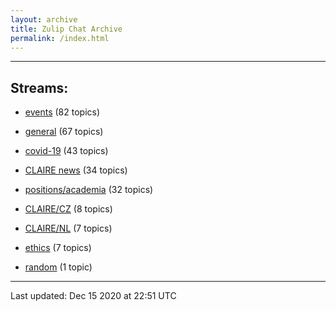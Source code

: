 ```yaml
---
layout: archive
title: Zulip Chat Archive
permalink: /index.html
---
```


---

## Streams:

* [events](stream/201207-events/index.html) (82 topics)

* [general](stream/201199-general/index.html) (67 topics)

* [covid-19](stream/226112-covid-19/index.html) (43 topics)

* [CLAIRE news](stream/201957-CLAIRE-news/index.html) (34 topics)

* [positions/academia](stream/203258-positions/academia/index.html) (32 topics)

* [CLAIRE/CZ](stream/203399-CLAIRE/CZ/index.html) (8 topics)

* [CLAIRE/NL](stream/203255-CLAIRE/NL/index.html) (7 topics)

* [ethics](stream/228366-ethics/index.html) (7 topics)

* [random](stream/202125-random/index.html) (1 topic)

<hr><p>Last updated: Dec 15 2020 at 22:51 UTC</p>